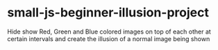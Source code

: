 # small-js-beginner-illusion-project
Hide show Red, Green and Blue colored images on top of each other at certain intervals and create the illusion of a normal image being shown
